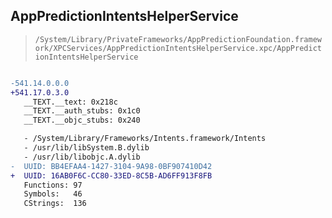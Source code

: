 ## AppPredictionIntentsHelperService

> `/System/Library/PrivateFrameworks/AppPredictionFoundation.framework/XPCServices/AppPredictionIntentsHelperService.xpc/AppPredictionIntentsHelperService`

```diff

-541.14.0.0.0
+541.17.0.3.0
   __TEXT.__text: 0x218c
   __TEXT.__auth_stubs: 0x1c0
   __TEXT.__objc_stubs: 0x240

   - /System/Library/Frameworks/Intents.framework/Intents
   - /usr/lib/libSystem.B.dylib
   - /usr/lib/libobjc.A.dylib
-  UUID: BB4EFAA4-1427-3104-9A98-0BF907410D42
+  UUID: 16AB0F6C-CC80-33ED-8C5B-AD6FF913F8FB
   Functions: 97
   Symbols:   46
   CStrings:  136

```
